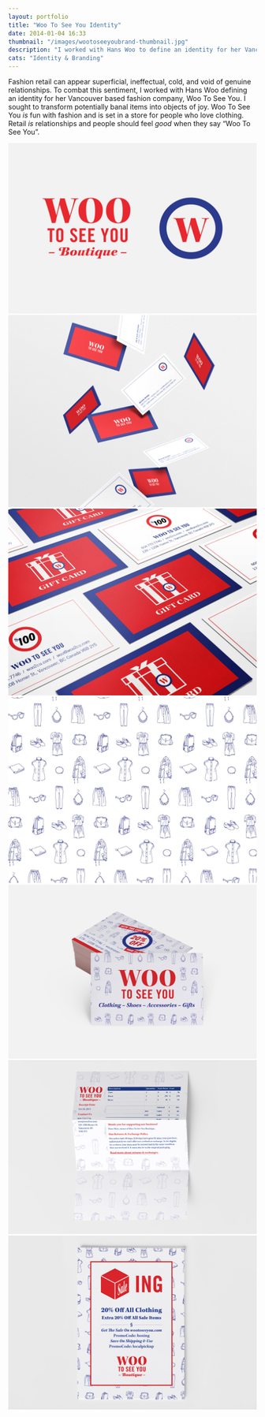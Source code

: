 ```yaml
---
layout: portfolio
title: "Woo To See You Identity"
date: 2014-01-04 16:33
thumbnail: "/images/wootoseeyoubrand-thumbnail.jpg"
description: "I worked with Hans Woo to define an identity for her Vancouver based fashion company Woo To See You."
cats: "Identity & Branding"
---
```


<p class="work-content">Fashion retail can appear superficial, ineffectual, cold, and void of genuine relationships. To combat this sentiment, I worked with Hans Woo defining an identity for her Vancouver based fashion company, Woo To See You. I sought to transform potentially banal items into objects of joy. Woo To See You <em>is</em> fun with fashion and is set in a store for people who love clothing. Retail <em>is</em> relationships and people should feel <em>good</em> when they say “Woo To See You”.</p>

<img src="/images/wootoseeyou-logo-monogram.jpg" alt="Woo To See You" />
<img src="/images/wootoseeyou-business-card.jpg" alt="Woo To See You" />
<img src="/images/wootoseeyou-gift-card.jpg" alt="Woo To See You" />
<img src="/images/wootoseeyou-pattern.jpg" alt="Woo To See You" />
<img src="/images/wootoseeyou-promo-card.jpg" alt="Woo To See You" />
<img src="/images/wootoseeyou-invoice.jpg" alt="Woo To See You" />
<img src="/images/wootoseeyou-boxingday.jpg" alt="Woo To See You" />